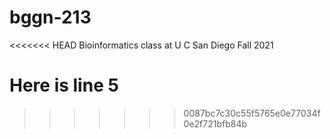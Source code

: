 # bggn-213
<<<<<<< HEAD
Bioinformatics class at U C San Diego Fall 2021


Here is line 5
=======

>>>>>>> 0087bc7c30c55f5765e0e77034f0e2f721bfb84b
